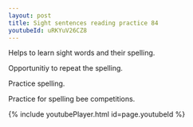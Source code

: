 ```yaml
---
layout: post
title: Sight sentences reading practice 84
youtubeId: uRKYuV26CZ8
---
```

 
 
Helps to learn sight words and their spelling.

Opportunitiy to repeat the spelling. 

Practice spelling. 
 
Practice for spelling bee competitions. 
 
{% include youtubePlayer.html id=page.youtubeId %}
 
 

